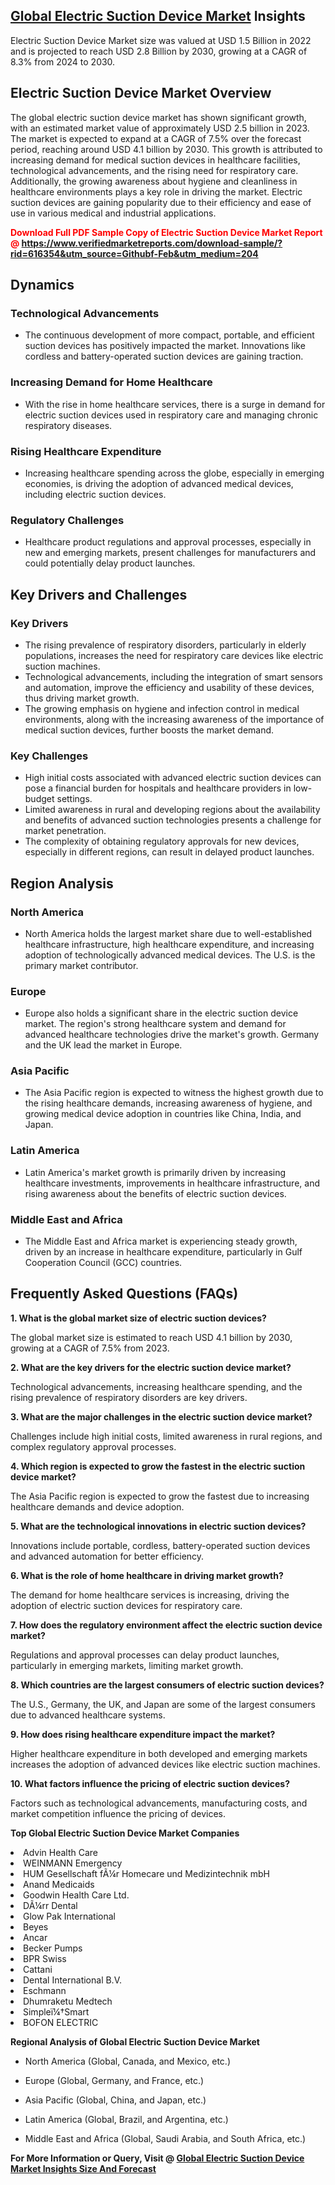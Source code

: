 <h2><a href="https://www.verifiedmarketreports.com/download-sample/?rid=616354&amp;utm_source=Githubf&amp;utm_medium=204" target="_blank">Global Electric Suction Device Market</a> Insights</h2><p>Electric Suction Device Market size was valued at USD 1.5 Billion in 2022 and is projected to reach USD 2.8 Billion by 2030, growing at a CAGR of 8.3% from 2024 to 2030.</p><p> <h2>Electric Suction Device Market Overview</h2> <p>The global electric suction device market has shown significant growth, with an estimated market value of approximately USD 2.5 billion in 2023. The market is expected to expand at a CAGR of 7.5% over the forecast period, reaching around USD 4.1 billion by 2030. This growth is attributed to increasing demand for medical suction devices in healthcare facilities, technological advancements, and the rising need for respiratory care. Additionally, the growing awareness about hygiene and cleanliness in healthcare environments plays a key role in driving the market. Electric suction devices are gaining popularity due to their efficiency and ease of use in various medical and industrial applications.</p> <p><b><p><span class=""><span style="color: #ff0000;"><strong>Download Full PDF Sample Copy of Electric Suction Device Market Report</strong> @ </span><a href="https://www.verifiedmarketreports.com/download-sample/?rid=616354&amp;utm_source=Githubf-Feb&amp;utm_medium=204" target="_blank">https://www.verifiedmarketreports.com/download-sample/?rid=616354&amp;utm_source=Githubf-Feb&amp;utm_medium=204</a></span></p></b></p> <h2>Dynamics</h2> <h3>Technological Advancements</h3> <ul> <li>The continuous development of more compact, portable, and efficient suction devices has positively impacted the market. Innovations like cordless and battery-operated suction devices are gaining traction.</li> </ul> <h3>Increasing Demand for Home Healthcare</h3> <ul> <li>With the rise in home healthcare services, there is a surge in demand for electric suction devices used in respiratory care and managing chronic respiratory diseases.</li> </ul> <h3>Rising Healthcare Expenditure</h3> <ul> <li>Increasing healthcare spending across the globe, especially in emerging economies, is driving the adoption of advanced medical devices, including electric suction devices.</li> </ul> <h3>Regulatory Challenges</h3> <ul> <li>Healthcare product regulations and approval processes, especially in new and emerging markets, present challenges for manufacturers and could potentially delay product launches.</li> </ul> <h2>Key Drivers and Challenges</h2> <h3>Key Drivers</h3> <ul> <li>The rising prevalence of respiratory disorders, particularly in elderly populations, increases the need for respiratory care devices like electric suction machines.</li> <li>Technological advancements, including the integration of smart sensors and automation, improve the efficiency and usability of these devices, thus driving market growth.</li> <li>The growing emphasis on hygiene and infection control in medical environments, along with the increasing awareness of the importance of medical suction devices, further boosts the market demand.</li> </ul> <h3>Key Challenges</h3> <ul> <li>High initial costs associated with advanced electric suction devices can pose a financial burden for hospitals and healthcare providers in low-budget settings.</li> <li>Limited awareness in rural and developing regions about the availability and benefits of advanced suction technologies presents a challenge for market penetration.</li> <li>The complexity of obtaining regulatory approvals for new devices, especially in different regions, can result in delayed product launches.</li> </ul> <h2>Region Analysis</h2> <h3>North America</h3> <ul> <li>North America holds the largest market share due to well-established healthcare infrastructure, high healthcare expenditure, and increasing adoption of technologically advanced medical devices. The U.S. is the primary market contributor.</li> </ul> <h3>Europe</h3> <ul> <li>Europe also holds a significant share in the electric suction device market. The region's strong healthcare system and demand for advanced healthcare technologies drive the market's growth. Germany and the UK lead the market in Europe.</li> </ul> <h3>Asia Pacific</h3> <ul> <li>The Asia Pacific region is expected to witness the highest growth due to the rising healthcare demands, increasing awareness of hygiene, and growing medical device adoption in countries like China, India, and Japan.</li> </ul> <h3>Latin America</h3> <ul> <li>Latin America's market growth is primarily driven by increasing healthcare investments, improvements in healthcare infrastructure, and rising awareness about the benefits of electric suction devices.</li> </ul> <h3>Middle East and Africa</h3> <ul> <li>The Middle East and Africa market is experiencing steady growth, driven by an increase in healthcare expenditure, particularly in Gulf Cooperation Council (GCC) countries.</li> </ul> <h2>Frequently Asked Questions (FAQs)</h2> <p><b>1. What is the global market size of electric suction devices?</b></p> <p>The global market size is estimated to reach USD 4.1 billion by 2030, growing at a CAGR of 7.5% from 2023.</p> <p><b>2. What are the key drivers for the electric suction device market?</b></p> <p>Technological advancements, increasing healthcare spending, and the rising prevalence of respiratory disorders are key drivers.</p> <p><b>3. What are the major challenges in the electric suction device market?</b></p> <p>Challenges include high initial costs, limited awareness in rural regions, and complex regulatory approval processes.</p> <p><b>4. Which region is expected to grow the fastest in the electric suction device market?</b></p> <p>The Asia Pacific region is expected to grow the fastest due to increasing healthcare demands and device adoption.</p> <p><b>5. What are the technological innovations in electric suction devices?</b></p> <p>Innovations include portable, cordless, battery-operated suction devices and advanced automation for better efficiency.</p> <p><b>6. What is the role of home healthcare in driving market growth?</b></p> <p>The demand for home healthcare services is increasing, driving the adoption of electric suction devices for respiratory care.</p> <p><b>7. How does the regulatory environment affect the electric suction device market?</b></p> <p>Regulations and approval processes can delay product launches, particularly in emerging markets, limiting market growth.</p> <p><b>8. Which countries are the largest consumers of electric suction devices?</b></p> <p>The U.S., Germany, the UK, and Japan are some of the largest consumers due to advanced healthcare systems.</p> <p><b>9. How does rising healthcare expenditure impact the market?</b></p> <p>Higher healthcare expenditure in both developed and emerging markets increases the adoption of advanced devices like electric suction machines.</p> <p><b>10. What factors influence the pricing of electric suction devices?</b></p> <p>Factors such as technological advancements, manufacturing costs, and market competition influence the pricing of devices.</p> </p><p><strong>Top Global Electric Suction Device Market Companies</strong></p><div data-test-id=""><p><li>Advin Health Care</li><li> WEINMANN Emergency</li><li> HUM Gesellschaft fÃ¼r Homecare und Medizintechnik mbH</li><li> Anand Medicaids</li><li> Goodwin Health Care Ltd.</li><li> DÃ¼rr Dental</li><li> Glow Pak International</li><li> Beyes</li><li> Ancar</li><li> Becker Pumps</li><li> BPR Swiss</li><li> Cattani</li><li> Dental International B.V.</li><li> Eschmann</li><li> Dhumraketu Medtech</li><li> Simpleï¼†Smart</li><li> BOFON ELECTRIC</li></p><div><strong>Regional Analysis of&nbsp;Global Electric Suction Device Market</strong></div><ul><li dir="ltr"><p dir="ltr">North America&nbsp;(Global, Canada, and Mexico, etc.)</p></li><li dir="ltr"><p dir="ltr">Europe (Global, Germany, and France, etc.)</p></li><li dir="ltr"><p dir="ltr">Asia Pacific&nbsp;(Global, China, and Japan, etc.)</p></li><li dir="ltr"><p dir="ltr">Latin America&nbsp;(Global, Brazil, and Argentina, etc.)</p></li><li dir="ltr">Middle East and Africa&nbsp;(Global, Saudi Arabia, and South Africa, etc.)</li></ul><p><strong>For More Information or Query, Visit @&nbsp;</strong><strong><a href="https://www.verifiedmarketreports.com/product/electric-suction-device-market/?utm_source=Githubf&amp;utm_medium=204" target="_blank">Global Electric Suction Device Market Insights Size And Forecast</a></strong></p></div>
